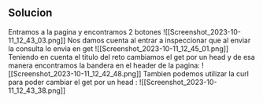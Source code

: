 ## Solucion
Entramos a la pagina y encontramos 2 botones
![[Screenshot_2023-10-11_12_43_03.png]]
Nos damos cuenta al entrar a inspeccionar que al enviar la consulta lo envia en get 
![[Screenshot_2023-10-11_12_45_01.png]]
Teniendo en cuenta el titulo del reto cambiamos el get por un head y de esa manera encontramos la bandera en el header de la pagina:
![[Screenshot_2023-10-11_12_42_48.png]]
Tambien podemos utilizar la curl para poder cambiar el get por un head :
![[Screenshot_2023-10-11_12_43_38.png]]


